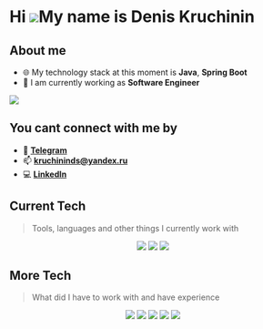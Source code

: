 # Hi ![](https://user-images.githubusercontent.com/18350557/176309783-0785949b-9127-417c-8b55-ab5a4333674e.gif)My name is Denis Kruchinin

## About me
- :globe_with_meridians: My technology stack at this moment is **Java**, **Spring Boot**
- :office: I am currently working as **Software Engineer**

![](https://komarev.com/ghpvc/?username=dginix)

## You cant connect with me by
- :iphone: **[Telegram](https://t.me/dginix)**
- :mailbox: **kruchininds@yandex.ru**
- :computer: **[LinkedIn](https://www.linkedin.com/in/denis-kruchinin-91899518a)**

## Current Tech
>Tools, languages ​​and other things I currently work with
>

<p align="center">
    <img src="https://img.shields.io/badge/java-%23ED8B00.svg?style=for-the-badge&logo=java&logoColor=white" />
    <img src="https://img.shields.io/badge/spring-%236DB33F.svg?style=for-the-badge&logo=spring&logoColor=white" />
    <img src="https://img.shields.io/badge/postgres-%23316192.svg?style=for-the-badge&logo=postgresql&logoColor=white" />
</p>

## More Tech
> What did I have to work with and have experience
>

<p align="center">
    <img src="https://img.shields.io/badge/react-%2320232a.svg?style=for-the-badge&logo=react&logoColor=%2361DAFB" />
    <img src="https://img.shields.io/badge/python-3670A0?style=for-the-badge&logo=python&logoColor=ffdd54" />
    <img src="https://img.shields.io/badge/c-%2300599C.svg?style=for-the-badge&logo=c&logoColor=white" />
    <img src="https://img.shields.io/badge/c++-%2300599C.svg?style=for-the-badge&logo=c%2B%2B&logoColor=white" />
    <img src="https://img.shields.io/badge/opencv-%23white.svg?style=for-the-badge&logo=opencv&logoColor=white" />
</p>

